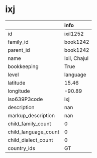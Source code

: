 # ixj
|                      | info         |
|:---------------------|:-------------|
| id                   | ixil1252     |
| family_id            | book1242     |
| parent_id            | book1242     |
| name                 | Ixil, Chajul |
| bookkeeping          | True         |
| level                | language     |
| latitude             | 15.46        |
| longitude            | -90.89       |
| iso639P3code         | ixj          |
| description          | nan          |
| markup_description   | nan          |
| child_family_count   | 0            |
| child_language_count | 0            |
| child_dialect_count  | 0            |
| country_ids          | GT           |